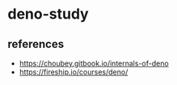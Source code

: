 # deno-study

## references

- https://choubey.gitbook.io/internals-of-deno
- https://fireship.io/courses/deno/
